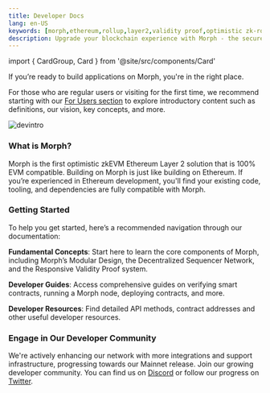 ```yaml
---
title: Developer Docs
lang: en-US
keywords: [morph,ethereum,rollup,layer2,validity proof,optimistic zk-rollup]
description: Upgrade your blockchain experience with Morph - the secure decentralized, cost0efficient, and high-performing optimistic zk-rollup solution. Try it now!
---
```

import { CardGroup, Card } from '@site/src/components/Card'

If you’re ready to build applications on Morph, you're in the right place. 


For those who are regular users or visiting for the first time, we recommend starting with our [For Users section](../about-morph/0-user-navigation-page.md) to explore introductory content such as definitions, our vision, key concepts, and more.

![devintro](../../assets/docs/dev/devintro.png)

### What is Morph?

Morph is the first optimistic zkEVM Ethereum Layer 2 solution that is 100% EVM compatible. Building on Morph is just like building on Ethereum. If you’re experienced in Ethereum development, you'll find your existing code, tooling, and dependencies are fully compatible with Morph.
### Getting Started

To help you get started, here’s a recommended navigation through our documentation:

**Fundamental Concepts**: Start here to learn the core components of Morph, including Morph’s Modular Design, the Decentralized Sequencer Network, and the Responsive Validity Proof system.

<CardGroup className="md:grid-cols-2 xl:grid-cols-3">
  <Card
    href="/docs/how-morph-works/decentralized-sequencers/morph-decentralized-sequencer-network"
    icon="/img/cards/research.svg"
    text="Decentralized Sequencers" />
  <Card 
    href="/docs/how-morph-works/optimistic-zkevm"
    icon="/img/cards/research.svg"
    text="Optimistic zkEVM" />
  <Card
    href="/docs/how-morph-works/general-protocol-design/rollup"
    icon="/img/cards/research.svg"
    text="General Protocol Design" />
</CardGroup>

**Developer Guides**: Access comprehensive guides on verifying smart contracts, running a Morph node, deploying contracts, and more.

<CardGroup className="md:grid-cols-2 xl:grid-cols-3">
  <Card
    href="/docs/build-on-morph/build-on-morph/development-setup"
    icon="/img/cards/dev.svg"
    text="Development Setup" />
  <Card 
    href="/docs/build-on-morph/build-on-morph/verify-your-smart-contracts"
    icon="/img/cards/dev.svg"
    text="Verify Your Contracts" />
  <Card
    href="/docs/build-on-morph/build-on-morph/bridge-between-morph-and-ethereum"
    icon="/img/cards/bridge.svg"
    text="Ethereum <=> Morph Bridge" />
<Card
    href="/docs/build-on-morph/sdk/globals"
    icon="/img/cards/dev.svg"
    text="Using SDK" />
  <Card 
    href="/docs/build-on-morph/developer-resources/node-operation/full-node/run-in-docker"
   icon="/img/cards/node.svg"
    text="Node Operations" />
  <Card
    href="/docs/build-on-morph/developer-resources/use-ecosystem-developer-tools/safe-multi-signature-wallet"
   icon="/img/cards/tools.svg"
    text="Leverage Ecosystem Infra" />
</CardGroup>

**Developer Resources**: Find detailed API methods, contract addresses and other useful developer resources.
<CardGroup className="md:grid-cols-2 xl:grid-cols-3">
  <Card 
    href="/docs/build-on-morph/developer-resources/contracts"
   icon="/img/cards/contract.svg"
    text="Contract Addresses" />
  <Card 
    href="/docs/build-on-morph/developer-resources/dapp-examples-on-morph"
    icon="/img/cards/guide.svg"
    text="Dapp Examples" />
  <Card
    href="/docs/build-on-morph/developer-resources/morph-json-rpc-api-methods"
    icon="/img/cards/tools.svg"
    text="Morph JSON-RPC API" />
</CardGroup>

### Engage in Our Developer Community​

We're actively enhancing our network with more integrations and support infrastructure, progressing towards our Mainnet release. Join our growing developer community. You can find us on [Discord](https://discord.com/invite/L2Morph) or follow our progress on [Twitter](https://twitter.com/Morphl2).
